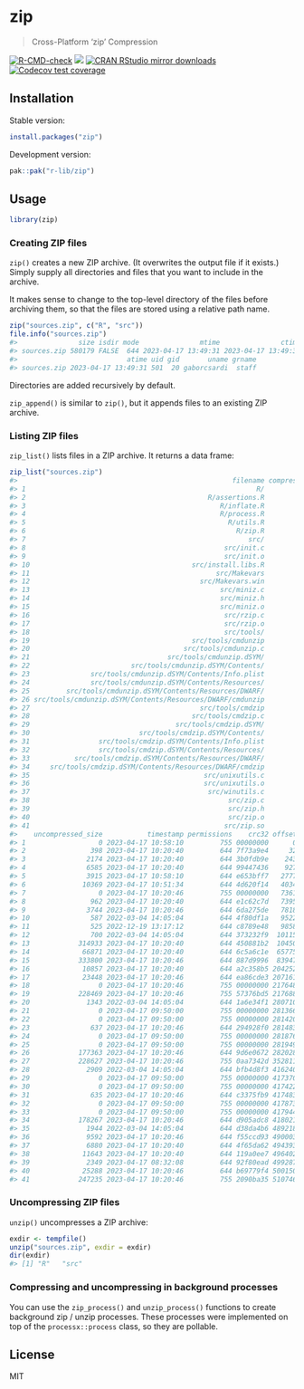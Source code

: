 
<!-- README.md is generated from README.Rmd. Please edit that file -->

# zip

> Cross-Platform ‘zip’ Compression

<!-- badges: start -->

[![R-CMD-check](https://github.com/r-lib/zip/actions/workflows/R-CMD-check.yaml/badge.svg)](https://github.com/r-lib/zip/actions/workflows/R-CMD-check.yaml)
[![](https://www.r-pkg.org/badges/version/zip)](https://www.r-pkg.org/pkg/zip)
[![CRAN RStudio mirror
downloads](https://cranlogs.r-pkg.org/badges/zip)](https://www.r-pkg.org/pkg/zip)
[![Codecov test
coverage](https://codecov.io/gh/r-lib/zip/graph/badge.svg)](https://app.codecov.io/gh/r-lib/zip)
<!-- badges: end -->

## Installation

Stable version:

``` r
install.packages("zip")
```

Development version:

``` r
pak::pak("r-lib/zip")
```

## Usage

``` r
library(zip)
```

### Creating ZIP files

`zip()` creates a new ZIP archive. (It overwrites the output file if it
exists.) Simply supply all directories and files that you want to
include in the archive.

It makes sense to change to the top-level directory of the files before
archiving them, so that the files are stored using a relative path name.

``` r
zip("sources.zip", c("R", "src"))
file.info("sources.zip")
#>               size isdir mode               mtime               ctime
#> sources.zip 580179 FALSE  644 2023-04-17 13:49:31 2023-04-17 13:49:31
#>                           atime uid gid       uname grname
#> sources.zip 2023-04-17 13:49:31 501  20 gaborcsardi  staff
```

Directories are added recursively by default.

`zip_append()` is similar to `zip()`, but it appends files to an
existing ZIP archive.

### Listing ZIP files

`zip_list()` lists files in a ZIP archive. It returns a data frame:

``` r
zip_list("sources.zip")
#>                                                     filename compressed_size
#> 1                                                         R/               0
#> 2                                             R/assertions.R             151
#> 3                                                R/inflate.R             627
#> 4                                                R/process.R            1793
#> 5                                                  R/utils.R            1202
#> 6                                                    R/zip.R            3274
#> 7                                                       src/               0
#> 8                                                 src/init.c             367
#> 9                                                 src/init.o            1648
#> 10                                        src/install.libs.R             272
#> 11                                              src/Makevars             199
#> 12                                          src/Makevars.win             273
#> 13                                               src/miniz.c           55268
#> 14                                               src/miniz.h           18115
#> 15                                               src/miniz.o          120248
#> 16                                                src/rzip.c            2853
#> 17                                                src/rzip.o           10431
#> 18                                                src/tools/               0
#> 19                                        src/tools/cmdunzip           62958
#> 20                                      src/tools/cmdunzip.c             590
#> 21                                  src/tools/cmdunzip.dSYM/               0
#> 22                         src/tools/cmdunzip.dSYM/Contents/               0
#> 23               src/tools/cmdunzip.dSYM/Contents/Info.plist             304
#> 24               src/tools/cmdunzip.dSYM/Contents/Resources/               0
#> 25         src/tools/cmdunzip.dSYM/Contents/Resources/DWARF/               0
#> 26 src/tools/cmdunzip.dSYM/Contents/Resources/DWARF/cmdunzip           70680
#> 27                                          src/tools/cmdzip           63367
#> 28                                        src/tools/cmdzip.c            1066
#> 29                                    src/tools/cmdzip.dSYM/               0
#> 30                           src/tools/cmdzip.dSYM/Contents/               0
#> 31                 src/tools/cmdzip.dSYM/Contents/Info.plist             303
#> 32                 src/tools/cmdzip.dSYM/Contents/Resources/               0
#> 33           src/tools/cmdzip.dSYM/Contents/Resources/DWARF/               0
#> 34     src/tools/cmdzip.dSYM/Contents/Resources/DWARF/cmdzip           71098
#> 35                                           src/unixutils.c             724
#> 36                                           src/unixutils.o            4329
#> 37                                            src/winutils.c            1949
#> 38                                                 src/zip.c            2830
#> 39                                                 src/zip.h             808
#> 40                                                 src/zip.o           10541
#> 41                                                src/zip.so           66645
#>    uncompressed_size           timestamp permissions    crc32 offset
#> 1                  0 2023-04-17 10:58:10         755 00000000      0
#> 2                398 2023-04-17 10:20:40         644 7f73a9e4     32
#> 3               2174 2023-04-17 10:20:40         644 3b0fdb9e    243
#> 4               6585 2023-04-17 10:20:40         644 99447436    927
#> 5               3915 2023-04-17 10:58:10         644 e653bff7   2777
#> 6              10369 2023-04-17 10:51:34         644 4d620f14   4034
#> 7                  0 2023-04-17 10:20:46         755 00000000   7361
#> 8                962 2023-04-17 10:20:40         644 e1c62c7d   7395
#> 9               3744 2023-04-17 10:20:46         644 6da275de   7818
#> 10               587 2022-03-04 14:05:04         644 4f80df1a   9522
#> 11               525 2022-12-19 13:17:12         644 c8789e48   9858
#> 12               700 2022-03-04 14:05:04         644 373232f9  10115
#> 13            314933 2023-04-17 10:20:40         644 450881b2  10450
#> 14             66871 2023-04-17 10:20:40         644 6c5a6c1e  65775
#> 15            333800 2023-04-17 10:20:46         644 887d9996  83947
#> 16             10857 2023-04-17 10:20:40         644 a2c358b5 204252
#> 17             23448 2023-04-17 10:20:46         644 ea86cde3 207161
#> 18                 0 2023-04-17 10:20:46         755 00000000 217648
#> 19            228469 2023-04-17 10:20:46         755 57376bd5 217688
#> 20              1343 2022-03-04 14:05:04         644 1a6e34f1 280710
#> 21                 0 2023-04-17 09:50:00         755 00000000 281366
#> 22                 0 2023-04-17 09:50:00         755 00000000 281420
#> 23               637 2023-04-17 10:20:46         644 294928f0 281483
#> 24                 0 2023-04-17 09:50:00         755 00000000 281876
#> 25                 0 2023-04-17 09:50:00         755 00000000 281949
#> 26            177363 2023-04-17 10:20:46         644 9d6e0672 282028
#> 27            228627 2023-04-17 10:20:46         755 0aa7342d 352811
#> 28              2909 2022-03-04 14:05:04         644 bfb4d8f3 416240
#> 29                 0 2023-04-17 09:50:00         755 00000000 417370
#> 30                 0 2023-04-17 09:50:00         755 00000000 417422
#> 31               635 2023-04-17 10:20:46         644 c3375fb9 417483
#> 32                 0 2023-04-17 09:50:00         755 00000000 417873
#> 33                 0 2023-04-17 09:50:00         755 00000000 417944
#> 34            178267 2023-04-17 10:20:46         644 d905adc8 418021
#> 35              1944 2022-03-04 14:05:04         644 d38da4b6 489218
#> 36              9592 2023-04-17 10:20:46         644 f55ccd93 490003
#> 37              6880 2023-04-17 10:20:40         644 4f65da62 494393
#> 38             11643 2023-04-17 10:20:40         644 119a0ee7 496402
#> 39              2349 2023-04-17 08:32:08         644 92f80ead 499287
#> 40             25288 2023-04-17 10:20:46         644 b69779f4 500150
#> 41            247235 2023-04-17 10:20:46         755 2090ba35 510746
```

### Uncompressing ZIP files

`unzip()` uncompresses a ZIP archive:

``` r
exdir <- tempfile()
unzip("sources.zip", exdir = exdir)
dir(exdir)
#> [1] "R"   "src"
```

### Compressing and uncompressing in background processes

You can use the `zip_process()` and `unzip_process()` functions to
create background zip / unzip processes. These processes were
implemented on top of the `processx::process` class, so they are
pollable.

## License

MIT
